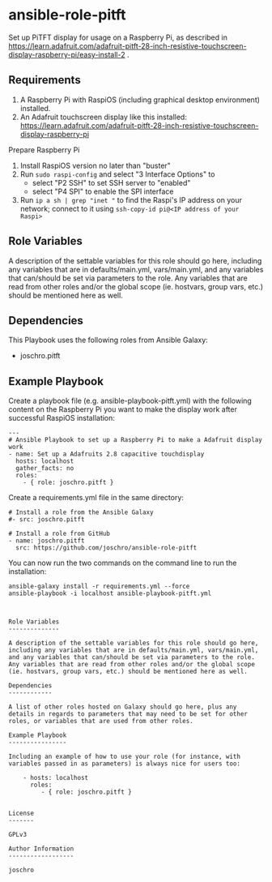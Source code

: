 ansible-role-pitft
==================

Set up PiTFT display for usage on a Raspberry Pi, as described in https://learn.adafruit.com/adafruit-pitft-28-inch-resistive-touchscreen-display-raspberry-pi/easy-install-2 .


Requirements
------------

1. A Raspberry Pi with RaspiOS (including graphical desktop environment) installed.
2. An Adafruit touchscreen display like this installed: https://learn.adafruit.com/adafruit-pitft-28-inch-resistive-touchscreen-display-raspberry-pi

Prepare Raspberry Pi
1. Install RaspiOS version no later than "buster"
2. Run ```sudo raspi-config``` and select "3 Interface Options" to
      * select "P2 SSH" to set SSH server to "enabled"
      * select "P4 SPI" to enable the SPI interface
3. Run ```ip a sh | grep "inet "``` to find the Raspi's IP address on your network; connect to it using ```ssh-copy-id pi@<IP address of your Raspi>```


Role Variables
--------------

A description of the settable variables for this role should go here, including any variables that are in defaults/main.yml, vars/main.yml, and any variables that can/should be set via parameters to the role. Any variables that are read from other roles and/or the global scope (ie. hostvars, group vars, etc.) should be mentioned here as well.

Dependencies
------------

This Playbook uses the following roles from Ansible Galaxy:
  - joschro.pitft

Example Playbook
----------------

Create a playbook file (e.g. ansible-playbook-pitft.yml) with the following content on the Raspberry Pi you want to make the display work after successful RaspiOS installation:
```
---
# Ansible Playbook to set up a Raspberry Pi to make a Adafruit display work
- name: Set up a Adafruits 2.8 capacitive touchdisplay
  hosts: localhost
  gather_facts: no
  roles:
    - { role: joschro.pitft }
```
Create a requirements.yml file in the same directory:
```
# Install a role from the Ansible Galaxy
#- src: joschro.pitft

# Install a role from GitHub
- name: joschro.pitft
  src: https://github.com/joschro/ansible-role-pitft
```

You can now run the two commands on the command line to run the installation:
```
ansible-galaxy install -r requirements.yml --force
ansible-playbook -i localhost ansible-playbook-pitft.yml



Role Variables
--------------

A description of the settable variables for this role should go here, including any variables that are in defaults/main.yml, vars/main.yml, and any variables that can/should be set via parameters to the role. Any variables that are read from other roles and/or the global scope (ie. hostvars, group vars, etc.) should be mentioned here as well.

Dependencies
------------

A list of other roles hosted on Galaxy should go here, plus any details in regards to parameters that may need to be set for other roles, or variables that are used from other roles.

Example Playbook
----------------

Including an example of how to use your role (for instance, with variables passed in as parameters) is always nice for users too:

    - hosts: localhost
      roles:
         - { role: joschro.pitft }


License
-------

GPLv3

Author Information
------------------

joschro
